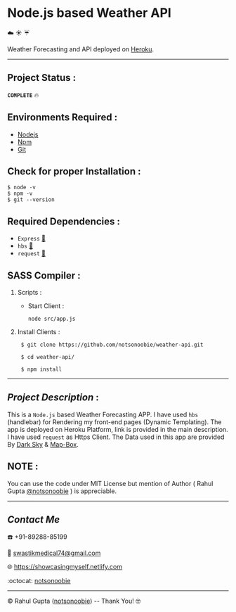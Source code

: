 # Node.js based Weather API

:cloud:  :sunny:  :umbrella:

Weather Forecasting and API deployed on [Heroku](http://notsonoobie-weather-app.herokuapp.com/).
***
## Project Status :

__`COMPLETE`__ :fire: 

## Environments Required :
* [Nodejs](https://nodejs.org/en/download/)
* [Npm](https://www.npmjs.com/package/download)
* [Git](https://git-scm.com/downloads)
## Check for proper Installation :

    $ node -v
    $ npm -v
    $ git --version
    
## Required Dependencies :
* `Express` [:link:](https://www.npmjs.com/package/express)
* `hbs` [:link:](https://www.npmjs.com/package/hbs)
* `request` [:link:](https://www.npmjs.com/package/request)

## SASS Compiler :
1. Scripts :
   * Start Client :
   
         node src/app.js 

2. Install Clients :

        $ git clone https://github.com/notsonoobie/weather-api.git

        $ cd weather-api/

        $ npm install

***
## *Project Description* :

This is a `Node.js` based Weather Forecasting APP. I have used `hbs` (handlebar) for Rendering my front-end pages (Dynamic Templating). The app is deployed on Heroku Platform, link is provided in the main description. I have used `request` as Https Client. The Data used in this app are provided By [Dark Sky](https://darksky.net) &amp; [Map-Box](https://mapbox.com).

## **NOTE** :

You can use the code under MIT License but mention of Author ( Rahul Gupta [@notsonoobie](https://github.com/notsonoobie) ) is appreciable.
***
   
## *Contact Me*

:phone:   +91-89288-85199

:e-mail:  swastikmedical74@gmail.com

:globe_with_meridians:  https://showcasingmyself.netlify.com

:octocat:  [notsonoobie](https://github.com/notsonoobie)

***

&copy; Rahul Gupta ([notsonoobie](https://github.com/notsonoobie)) -- Thank You! :nerd_face:
